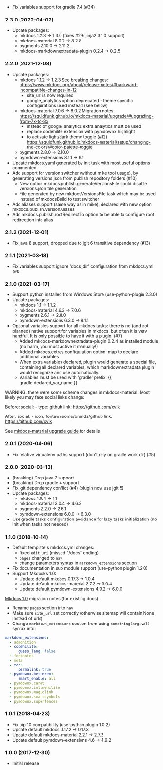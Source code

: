 * Fix variables support for gradle 7.4 (#34)

### 2.3.0 (2022-04-02)
* Update packages:
  - mkdocs 1.2.3 -> 1.3.0 (fixes #29: jinja2 3.1.0 support)
  - mkdocs-material 8.0.2 -> 8.2.8
  - pygments 2.10.0 -> 2.11.2
  - mkdocs-markdownextradata-plugin 0.2.4 -> 0.2.5

### 2.2.0 (2021-12-08)
* Update packages:
  - mkdocs 1.1.2 -> 1.2.3
    See breaking changes: https://www.mkdocs.org/about/release-notes/#backward-incompatible-changes-in-12
    * site_url is now required
    * google_analytics option deprecated - theme specific configurations used instead (see below)
  - mkdocs-material 7.0.6 -> 8.0.2
    Migration notes: https://squidfunk.github.io/mkdocs-material/upgrade/#upgrading-from-7x-to-8x
    * instead of google_analytics extra.analytics must be used
    * replace codehilite extension with pymdownx.highlight
    * to activate light/dark theme toggle (#12)
      https://squidfunk.github.io/mkdocs-material/setup/changing-the-colors/#color-palette-toggle
  - pygments 2.8.0 -> 2.10.0
  - pymdown-extensions 8.1.1 -> 9.1
* Update mkdocs.yaml generated by init task with most useful options commented
* Add support for version switcher (without mike tool usage), by generating versions.json from publish repository folders (#10)
  - New option mkdocs.publish.generateVersionsFile could disable versions.json file generation
  - File generated by new mkdocsVersionsFile task which may be used instead of mkdocsBuild to test switcher
* Add aliases support (same way as in mike), declared with new option mkdocs.publish.versionAliases
* Add mkdocs.publish.rootRedirectTo option to be able to configure root redirection into alias

### 2.1.2 (2021-12-01)
* Fix java 8 support, dropped due to jgit 6 transitive dependency (#13)

### 2.1.1 (2021-03-18)
* Fix variables support ignore 'docs_dir' configuration from mkdocs.yml (#8)

### 2.1.0 (2021-03-17)
* Support python installed from Windows Store (use-python-plugin 2.3.0)
* Update packages:
    - mkdocs 1.1 -> 1.1.2
    - mkdocs-material 4.6.3 -> 7.0.6
    - pygments 2.6.1 -> 2.8.0
    - pymdown-extensions 6.3.0 -> 8.1.1
* Optional variables support for all mkdocs tasks: there is no (and not planned) native support for 
   variables in mkdocs, but often it is very handful. It is only possible to have it with a plugin. (#7)
    - Added mkdocs-markdownextradata-plugin 0.2.4 as installed module (no harm, you must active it manually!)
    - Added mkdocs.extras configuration option: map to declare additional variables
    - When extra variables declared, plugin would generate a special file, containing all declared variables,
      which markdownextradata plugin would recognize and use automatically. 
    - Variables must be used with 'gradle' prefix: {{ gradle.declared_var_name }}  
  
WARNING: there were some scheme changes in mkdocs-material. 
Most likely you may face social links change:

Before:
  social:
    - type: github
      link: https://github.com/xvik

After:
  social:
    - icon: fontawesome/brands/github
      link: https://github.com/xvik  

See [mkdocs-material upgrade guide](https://squidfunk.github.io/mkdocs-material/upgrading/#extrasocial) for details

### 2.0.1 (2020-04-06)
* Fix relative virtualenv paths support (don't rely on gradle work dir) (#5)

### 2.0.0 (2020-03-13)
* (breaking) Drop java 7 support
* (breaking) Drop gradle 4 support
* Fix jgit dependency conflict (#4) (plugin now use jgit 5)
* Update packages:
    - mkdocs 1.0.4 -> 1.1
    - mkdocs-material 3.0.4 -> 4.6.3
    - pygments 2.2.0 -> 2.6.1
    - pymdown-extensions 6.0.0 -> 6.3.0
* Use gradle tasks configuration avoidance for lazy tasks initialization (no init when tasks not needed)    

### 1.1.0 (2018-10-14)
* Default template's mkdocs.yml changes:
    - fixed `edit_uri` (missed "/docs" ending)
    - `pages` changed to `nav`
    - change parameters syntax in `markdown_extensions` section 
* Fix documentation in sub module support (use-python plugin 1.2.0)
* Support Mkdocks 1.0:
    - Update default mkdocs 0.17.3 -> 1.0.4
    - Update default mkdocs-material 2.7.2 -> 3.0.4
    - Update default pymdown-extensions 4.9.2 -> 6.0.0

[Mkdocs 1.0](https://www.mkdocs.org/about/release-notes/#version-10-2018-08-03) migration notes (for existing docs):

- Rename `pages` section into `nav` 
- Make sure `site_url` set correctly (otherwise sitemap will contain None instead of urls)
- Change `markdown_extensions` section from using `something(arg=val)` syntax into:

```yaml
markdown_extensions:
  - admonition
  - codehilite:
      guess_lang: false
  - footnotes
  - meta
  - toc:
      permalink: true
  - pymdownx.betterem:
      smart_enable: all
  - pymdownx.caret
  - pymdownx.inlinehilite
  - pymdownx.magiclink
  - pymdownx.smartsymbols
  - pymdownx.superfences
```

### 1.0.1 (2018-04-23)
* Fix pip 10 compatibility (use-python plugin 1.0.2)
* Update default mkdocs 0.17.2 -> 0.17.3
* Update default mkdocs-material 2.2.1 -> 2.7.2
* Update default pymdown-extensions 4.6 -> 4.9.2

### 1.0.0 (2017-12-30)
* Initial release
